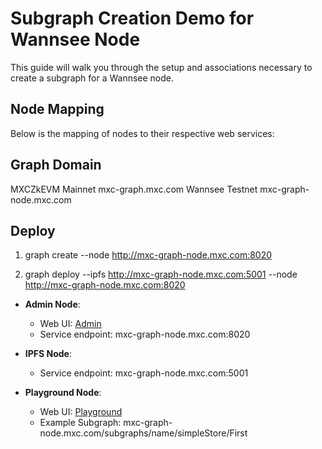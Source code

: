 # Subgraph Creation Demo for Wannsee Node

This guide will walk you through the setup and associations necessary to create a subgraph for a Wannsee node.

## Node Mapping 

Below is the mapping of nodes to their respective web services:

## Graph Domain
MXCZkEVM Mainnet mxc-graph.mxc.com
Wannsee Testnet mxc-graph-node.mxc.com

## Deploy

1. graph create <graph-name> --node http://mxc-graph-node.mxc.com:8020

2. graph deploy <graph-name> --ipfs http://mxc-graph-node.mxc.com:5001 --node http://mxc-graph-node.mxc.com:8020

- **Admin Node**: 
    - Web UI: [Admin](http://mxc-graph-node.mxc.com)
    - Service endpoint: mxc-graph-node.mxc.com:8020
    
- **IPFS Node**: 
    - Service endpoint: mxc-graph-node.mxc.com:5001
    
- **Playground Node**: 
    - Web UI: [Playground](http://mxc-graph-node.mxc.com:8030/graphql/playground)
    - Example Subgraph: mxc-graph-node.mxc.com/subgraphs/name/simpleStore/First
    
